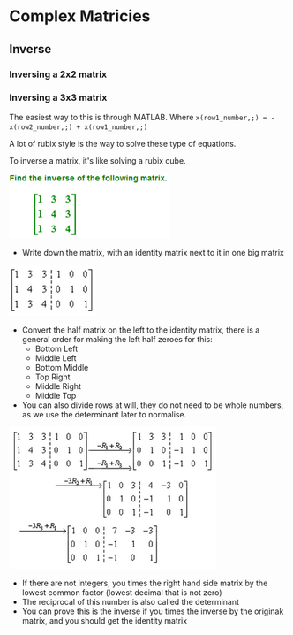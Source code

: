 # Complex Matricies

## Inverse

### Inversing a 2x2 matrix



### Inversing a 3x3 matrix

The easiest way to this is through MATLAB. Where `x(row1_number,;) = -x(row2_number,;) + x(row1_number,;)`

A lot of rubix style is the way to solve these type of equations.

To inverse a matrix, it's like solving a rubix cube.

![](../../../../../.gitbook/assets/image%20%2892%29.png)

* Write down the matrix, with an identity matrix next to it in one big matrix

![](../../../../../.gitbook/assets/image%20%2891%29.png)

* Convert the half matrix on the left to the identity matrix, there is a general order for making the left half zeroes for this:
  * Bottom Left
  * Middle Left
  * Bottom Middle
  * Top Right
  * Middle Right
  * Middle Top
* You can also divide rows at will, they do not need to be whole numbers, as we use the determinant later to normalise.

![](../../../../../.gitbook/assets/image%20%2890%29.png)

* If there are not integers, you times the right hand side matrix by the lowest common factor \(lowest decimal that is not zero\)
* The reciprocal of this number is also called the determinant
* You can prove this is the inverse if you times the inverse by the originak matrix, and you should get the identity matrix

